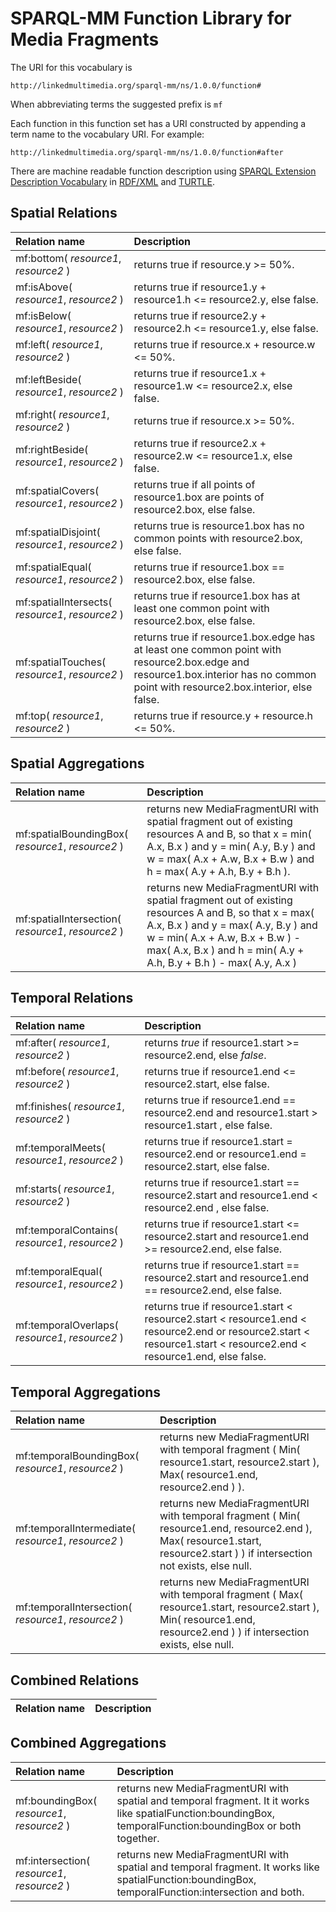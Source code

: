 # SPARQL-MM Function Library for Media Fragments

The URI for this vocabulary is

```
http://linkedmultimedia.org/sparql-mm/ns/1.0.0/function#
```

When abbreviating terms the suggested prefix is `mf`

Each function in this function set has a URI constructed by appending a term name to the vocabulary URI. For example:

```
http://linkedmultimedia.org/sparql-mm/ns/1.0.0/function#after
```

There are machine readable function description using [SPARQL Extension Description Vocabulary](http://www.ldodds.com/schemas/sparql-extension-description/) in [RDF/XML](index.rdf) and [TURTLE](index.ttl).

## Spatial Relations
| Relation name | Description |
| :------------ |:------------|
| mf:bottom( *resource1*, *resource2* ) | returns true if resource.y >= 50%. |
| mf:isAbove( *resource1*, *resource2* ) | returns true if resource1.y + resource1.h <= resource2.y, else false. |
| mf:isBelow( *resource1*, *resource2* ) | returns true if resource2.y + resource2.h <= resource1.y, else false. |
| mf:left( *resource1*, *resource2* ) | returns true if resource.x + resource.w <= 50%. |
| mf:leftBeside( *resource1*, *resource2* ) | returns true if resource1.x + resource1.w <= resource2.x, else false. |
| mf:right( *resource1*, *resource2* ) | returns true if resource.x >= 50%. |
| mf:rightBeside( *resource1*, *resource2* ) | returns true if resource2.x + resource2.w <= resource1.x, else false. |
| mf:spatialCovers( *resource1*, *resource2* ) | returns true if all points of resource1.box are points of resource2.box, else false.  |
| mf:spatialDisjoint( *resource1*, *resource2* ) | returns true is resource1.box has no common points with resource2.box, else false. |
| mf:spatialEqual( *resource1*, *resource2* ) | returns true if resource1.box == resource2.box, else false. |
| mf:spatialIntersects( *resource1*, *resource2* ) | returns true if resource1.box has at least one common point with resource2.box, else false. |
| mf:spatialTouches( *resource1*, *resource2* ) | returns true if resource1.box.edge has at least one common point with resource2.box.edge and resource1.box.interior has no common point with resource2.box.interior, else false. |
| mf:top( *resource1*, *resource2* ) | returns true if resource.y + resource.h <= 50%. |

## Spatial Aggregations
| Relation name | Description |
| :------------ |:------------|
| mf:spatialBoundingBox( *resource1*, *resource2* ) | returns new MediaFragmentURI with spatial fragment out of existing resources A and B, so that x = min( A.x, B.x ) and y = min( A.y, B.y ) and w = max( A.x + A.w, B.x + B.w ) and h = max( A.y + A.h, B.y + B.h ). |
| mf:spatialIntersection( *resource1*, *resource2* ) | returns new MediaFragmentURI with spatial fragment out of existing resources A and B, so that x = max( A.x, B.x ) and y = max( A.y, B.y ) and w = min( A.x + A.w, B.x + B.w ) - max( A.x, B.x ) and h = min( A.y + A.h, B.y + B.h ) - max( A.y, A.x ) |

## Temporal Relations
| Relation name | Description |
| :------------ |:------------|
| mf:after( *resource1*, *resource2* ) | returns *true* if resource1.start >= resource2.end, else *false*. |
| mf:before( *resource1*, *resource2* ) | returns true if resource1.end <= resource2.start, else false. |
| mf:finishes( *resource1*, *resource2* ) | returns true if resource1.end == resource2.end and resource1.start > resource1.start , else false. |
| mf:temporalMeets( *resource1*, *resource2* ) | returns true if resource1.start = resource2.end or resource1.end = resource2.start, else false. |
| mf:starts( *resource1*, *resource2* ) | returns true if resource1.start == resource2.start and resource1.end < resource2.end , else false. |
| mf:temporalContains( *resource1*, *resource2* ) | returns true if resource1.start <= resource2.start and resource1.end >= resource2.end, else false. |
| mf:temporalEqual( *resource1*, *resource2* ) | returns true if resource1.start == resource2.start and resource1.end == resource2.end, else false. |
| mf:temporalOverlaps( *resource1*, *resource2* ) | returns true if resource1.start < resource2.start < resource1.end < resource2.end or resource2.start < resource1.start < resource2.end < resource1.end, else false. |

## Temporal Aggregations
| Relation name | Description |
| :------------ |:------------|
| mf:temporalBoundingBox( *resource1*, *resource2* ) | returns new MediaFragmentURI with temporal fragment ( Min( resource1.start, resource2.start ), Max( resource1.end, resource2.end ) ). |
| mf:temporalIntermediate( *resource1*, *resource2* ) | returns new MediaFragmentURI with temporal fragment ( Min( resource1.end, resource2.end ), Max( resource1.start, resource2.start ) ) if intersection not exists, else null. |
| mf:temporalIntersection( *resource1*, *resource2* ) | returns new MediaFragmentURI with temporal fragment ( Max( resource1.start, resource2.start ), Min( resource1.end, resource2.end ) ) if intersection exists, else null. |

## Combined Relations
| Relation name | Description |
| :------------ |:------------|

## Combined Aggregations
| Relation name | Description |
| :------------ |:------------|
| mf:boundingBox( *resource1*, *resource2* ) | returns new MediaFragmentURI with spatial and temporal fragment. It it works like spatialFunction:boundingBox, temporalFunction:boundingBox or both together. |
| mf:intersection( *resource1*, *resource2* ) | returns new MediaFragmentURI with spatial and temporal fragment. It works like spatialFunction:boundingBox, temporalFunction:intersection and both. |


